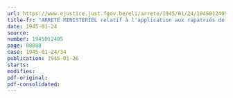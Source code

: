 ```yaml
---
url: https://www.ejustice.just.fgov.be/eli/arrete/1945/01/24/1945012405/justel
title-fr: "ARRETE MINISTERIEL relatif à l'application aux rapatriés de certains arrêtés-lois monétaires du 6 octobre 1944"
date: 1945-01-24
source:
number: 1945012405
page: 88888
case: 1945-01-24/34
publication: 1945-01-26
starts:
modifies:
pdf-original:
pdf-consolidated:
---
```


